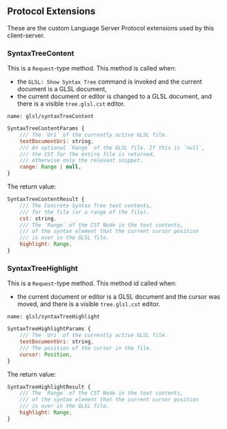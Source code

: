 ## Protocol Extensions
These are the custom Language Server Protocol extensions used by this client-server.

### SyntaxTreeContent
This is a `Request`-type method. This method is called when:
- the `GLSL: Show Syntax Tree` command is invoked and the current document is a GLSL document,
- the current document or editor is changed to a GLSL document, and there is a visible `tree.glsl.cst` editor.

```
name: glsl/syntaxTreeContent
```

```javascript
SyntaxTreeContentParams {
    /// The `Uri` of the currently active GLSL file.
    textDocumentUri: string,
    /// An optional `Range` of the GLSL file. If this is `null`,
    /// the CST for the entire file is returned,
    /// otherwise only the relevant snippet.
    range: Range | null,
}
```

The return value:

```javascript
SyntaxTreeContentResult {
    /// The Concrete Syntax Tree text contents,
    /// for the file (or a range of the file).
    cst: string,
    /// The `Range` of the CST Node in the text contents,
    /// of the syntax element that the current cursor position
    /// is over in the GLSL file.
    highlight: Range,
}
```

### SyntaxTreeHighlight
This is a `Request`-type method. This method id called when:
- the current document or editor is a GLSL document and the cursor was moved, and there is a visible `tree.glsl.cst` editor.

```
name: glsl/syntaxTreeHighlight
```

```javascript
SyntaxTreeHighlightParams {
    /// The `Uri` of the currently active GLSL file.
    textDocumentUri: string,
    /// The position of the cursor in the file.
    cursor: Position,
}
```

The return value:

```javascript
SyntaxTreeHighlightResult {
    /// The `Range` of the CST Node in the text contents,
    /// of the syntax element that the current cursor position
    /// is over in the GLSL file.
    highlight: Range,
}
```